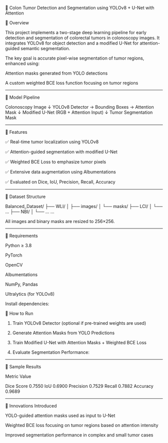 📌 Colon Tumor Detection and Segmentation using YOLOv8 + U-Net with Attention

📌 Overview

This project implements a two-stage deep learning pipeline for early detection and segmentation of colorectal tumors in colonoscopy images. It integrates YOLOv8 for object detection and a modified U-Net for attention-guided semantic segmentation.

The key goal is accurate pixel-wise segmentation of tumor regions, enhanced using:

Attention masks generated from YOLO detections

A custom weighted BCE loss function focusing on tumor regions



---

📌 Model Pipeline

Colonoscopy Image
        ↓
YOLOv8 Detector → Bounding Boxes → Attention Mask
        ↓
Modified U-Net (RGB + Attention Input)
        ↓
Tumor Segmentation Mask


---

📌 Features

✅ Real-time tumor localization using YOLOv8

✅ Attention-guided segmentation with modified U-Net

✅ Weighted BCE Loss to emphasize tumor pixels

✅ Extensive data augmentation using Albumentations

✅ Evaluated on Dice, IoU, Precision, Recall, Accuracy



---

📌 Dataset Structure

Balanced_Dataset/
├── WLI/
│   ├── images/
│   └── masks/
├── LCI/
│   └── ...
├── NBI/
│   └── ...
...

All images and binary masks are resized to 256×256.


---

📌 Requirements

Python ≥ 3.8

PyTorch

OpenCV

Albumentations

NumPy, Pandas

Ultralytics (for YOLOv8)


Install dependencies:


📌 How to Run

1. Train YOLOv8 Detector (optional if pre-trained weights are used)


2. Generate Attention Masks from YOLO Predictions


3. Train Modified U-Net with Attention Masks + Weighted BCE Loss


4. Evaluate Segmentation Performance:


---

📌 Sample Results

Metric	Value

Dice Score	0.7550
IoU	0.6900
Precision	0.7529
Recall	0.7882
Accuracy	0.9689



---

📌 Innovations Introduced

YOLO-guided attention masks used as input to U-Net

Weighted BCE loss focusing on tumor regions based on attention intensity

Improved segmentation performance in complex and small tumor cases
